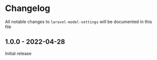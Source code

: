 # Changelog

All notable changes to `laravel-model-settings` will be documented in this file

## 1.0.0 - 2022-04-28

Initial release
